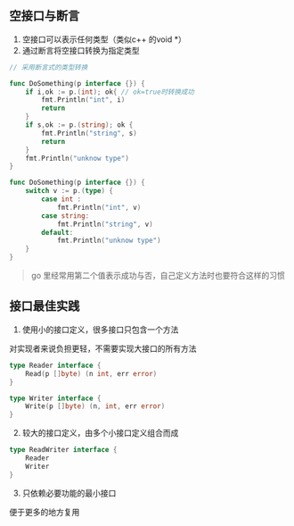 ## 空接口与断言

1. 空接口可以表示任何类型（类似c++ 的void *）
2. 通过断言将空接口转换为指定类型

```go
// 采用断言式的类型转换

func DoSomething(p interface {}) {
	if i,ok := p.(int); ok{ // ok=true时转换成功
		fmt.Println("int", i)
		return
	}
	if s,ok := p.(string); ok {
		fmt.Println("string", s)
		return
	}
	fmt.Println("unknow type")
}

func DoSomething(p interface {}) {
	switch v := p.(type) {
		case int :
			fmt.Println("int", v)
		case string:
			fmt.Println("string", v)
		default:
			fmt.Println("unknow type")
	}
}
```

> go 里经常用第二个值表示成功与否，自己定义方法时也要符合这样的习惯

## 接口最佳实践

1. 使用小的接口定义，很多接口只包含一个方法

对实现者来说负担更轻，不需要实现大接口的所有方法
```go
type Reader interface {
	Read(p []byte) (n int, err error)
}

type Writer interface {
	Write(p []byte) (n, int, err error)
}
```

2. 较大的接口定义，由多个小接口定义组合而成

```go
type ReadWriter interface {
	Reader
	Writer
}
```

3. 只依赖必要功能的最小接口

便于更多的地方复用
